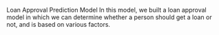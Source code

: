 Loan Approval Prediction Model
In this model, we built a loan approval model in which we can determine whether a person should get a loan or not, and is based on various factors.

